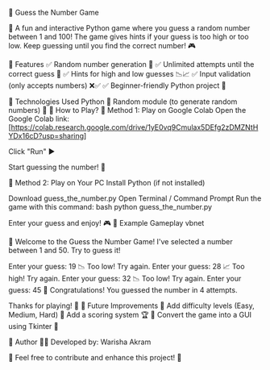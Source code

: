 🎯 Guess the Number Game

🔢 A fun and interactive Python game where you guess a random number between 1 and 100!
The game gives hints if your guess is too high or too low. Keep guessing until you find the correct number! 🎮

📌 Features
✅ Random number generation 🎲
✅ Unlimited attempts until the correct guess 🎯
✅ Hints for high and low guesses 📉📈
✅ Input validation (only accepts numbers) ❌✅
✅ Beginner-friendly Python project 🐍

📌 Technologies Used
Python 🐍
Random module (to generate random numbers) 🎲
📌 How to Play?
🔹 Method 1: Play on Google Colab
Open the Google Colab link: [https://colab.research.google.com/drive/1yE0vq9Cmulax5DEfg2zDMZNtHYDx16cD?usp=sharing]

Click "Run" ▶️

Start guessing the number! 🎯

🔹 Method 2: Play on Your PC
Install Python (if not installed)

Download guess_the_number.py
Open Terminal / Command Prompt
Run the game with this command:
bash
python guess_the_number.py

Enter your guess and enjoy! 🎮
📌 Example Gameplay
vbnet

🎯 Welcome to the Guess the Number Game!
I've selected a number between 1 and 50. Try to guess it!

Enter your guess: 19
📉 Too low! Try again.
Enter your guess: 28
📈 Too high! Try again.
Enter your guess: 32
📉 Too low! Try again.
Enter your guess: 45
🎉 Congratulations! You guessed the number in 4 attempts.

Thanks for playing! 🚀
📌 Future Improvements
🚀 Add difficulty levels (Easy, Medium, Hard)
🚀 Add a scoring system 🏆
🚀 Convert the game into a GUI using Tkinter 🎨

📌 Author
👩‍💻 Developed by: Warisha Akram

📢 Feel free to contribute and enhance this project! 🤝
